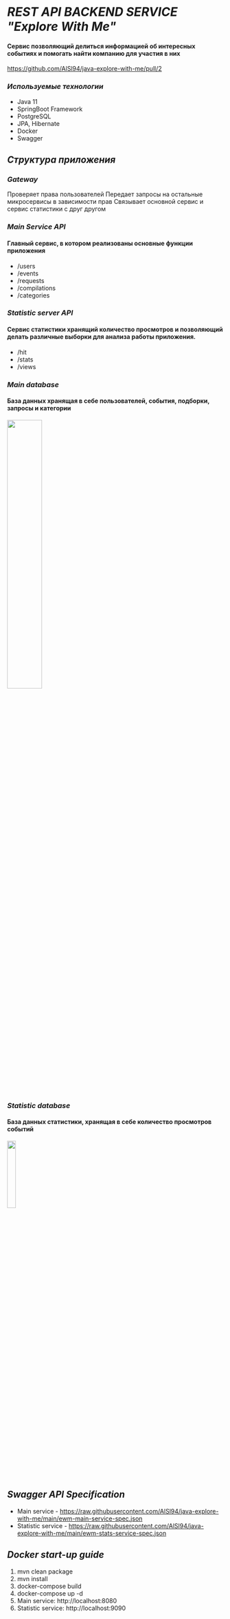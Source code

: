 # _REST API BACKEND SERVICE "Explore With Me"_
#### Сервис позволяющий делиться информацией об интересных событиях и помогать найти компанию для участия в них
https://github.com/AlSl94/java-explore-with-me/pull/2

### _Используемые технологии_
- Java 11
- SpringBoot Framework
- PostgreSQL
- JPA, Hibernate
- Docker
- Swagger

## _Структура приложения_

### _Gateway_

Проверяет права пользователей
Передает запросы на остальные микросервисы в зависимости прав
Связывает основной сервис и сервис статистики с друг другом

### _Main Service API_
#### Главный сервис, в котором реализованы основные функции приложения
- /users 
- /events  
- /requests
- /compilations
- /categories

### _Statistic server API_
#### Сервис статистики хранящий количество просмотров и позволяющий делать различные выборки для анализа работы приложения.
- /hit
- /stats
- /views

### _Main database_
#### База данных хранящая в себе пользователей, события, подборки, запросы и категории
<img src="https://i.imgur.com/9bDP9Xn.png" width="40%" height="40%">

### _Statistic database_
#### База данных статистики, хранящая в себе количество просмотров событий
<img src="https://i.imgur.com/wK4hUWq.png" width="20%" height="20%">

## _Swagger API Specification_
- Main service - https://raw.githubusercontent.com/AlSl94/java-explore-with-me/main/ewm-main-service-spec.json
- Statistic service - https://raw.githubusercontent.com/AlSl94/java-explore-with-me/main/ewm-stats-service-spec.json

## _Docker start-up guide_
1. mvn clean package
2. mvn install
3. docker-compose build
4. docker-compose up -d
5. Main service: http://localhost:8080
6. Statistic service: http://localhost:9090
